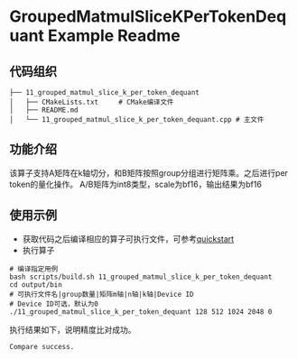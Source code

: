 # GroupedMatmulSliceKPerTokenDequant Example Readme
## 代码组织
```
├── 11_grouped_matmul_slice_k_per_token_dequant
│   ├── CMakeLists.txt     # CMake编译文件
│   ├── README.md
│   └── 11_grouped_matmul_slice_k_per_token_dequant.cpp # 主文件
```
## 功能介绍
该算子支持A矩阵在k轴切分，和B矩阵按照group分组进行矩阵乘。之后进行per token的量化操作。
A/B矩阵为int8类型，scale为bf16，输出结果为bf16
## 使用示例
- 获取代码之后编译相应的算子可执行文件，可参考[quickstart](../../docs/quickstart.md#算子编译)
- 执行算子
```
# 编译指定用例
bash scripts/build.sh 11_grouped_matmul_slice_k_per_token_dequant
cd output/bin
# 可执行文件名|group数量|矩阵m轴|n轴|k轴|Device ID
# Device ID可选，默认为0
./11_grouped_matmul_slice_k_per_token_dequant 128 512 1024 2048 0
```
执行结果如下，说明精度比对成功。
```
Compare success.
```